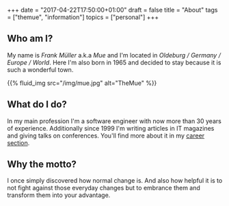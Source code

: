 +++
date = "2017-04-22T17:50:00+01:00"
draft = false
title = "About"
tags = ["themue", "information"]
topics = ["personal"]
+++

## Who am I?

My name is *Frank Müller* a.k.a *Mue* and I'm located in
*Oldeburg / Germany / Europe / World*. Here I'm also born in 1965 and
decided to stay because it is such a wonderful town.

{{% fluid_img src="/img/mue.jpg" alt="TheMue" %}}

## What do I do?

In my main profession I'm a software engineer with now more than 30 years
of experience. Additionally since 1999 I'm writing articles in IT magazines
and giving talks on conferences. You'll find more about it in my
[career section](/info/career/).

## Why the motto?

I once simply discovered how normal change is. And also how helpful it is to
not fight against those everyday changes but to embrance them and transform
them into your advantage.
